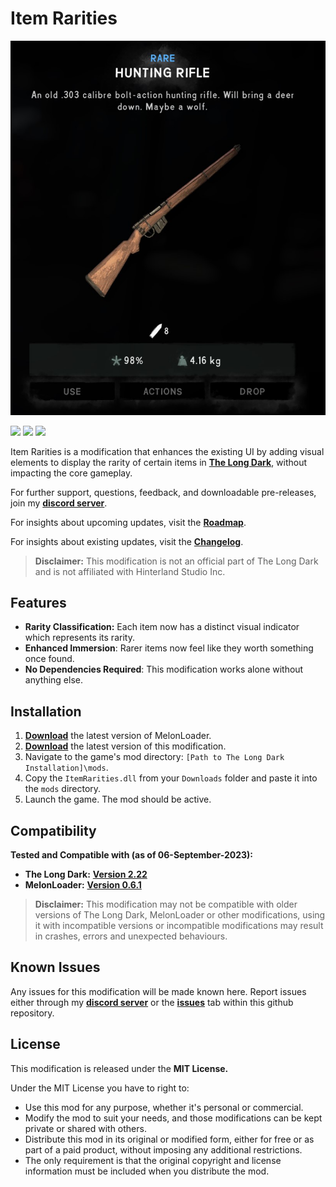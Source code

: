 # Item Rarities

![Screenshot](Images/placeholderiflerarity.jpg)

![](https://img.shields.io/github/downloads/Deaadman/ItemRarities/total.svg) ![](https://img.shields.io/github/downloads/Deaadman/ItemRarities/latest/total.svg)
[![](https://img.shields.io/github/v/release/Deaadman/ItemRarities)](https://github.com/Deaadman/ItemRarities/releases/latest)

Item Rarities is a modification that enhances the existing UI by adding visual elements to display the rarity of certain items in [**The Long Dark**](https://www.hinterlandgames.com/the-long-dark/), without impacting the core gameplay.

For further support, questions, feedback, and downloadable pre-releases, join my [**discord server**](https://discord.gg/ZmMNzUzV6A).

For insights about upcoming updates, visit the [**Roadmap**](ROADMAP.md).

For insights about existing updates, visit the [**Changelog**](CHANGELOG.md).

>**Disclaimer:** This modification is not an official part of The Long Dark and is not affiliated with Hinterland Studio Inc.

## Features
- **Rarity Classification:** Each item now has a distinct visual indicator which represents its rarity.
- **Enhanced Immersion**: Rarer items now feel like they worth something once found.
- **No Dependencies Required**: This modification works alone without anything else.

## Installation
1. [**Download**](https://github.com/LavaGang/MelonLoader/releases/latest) the latest version of MelonLoader.
2. [**Download**](https://github.com/Deaadman/ItemRarities/releases/latest) the latest version of this modification.
3. Navigate to the game's mod directory: `[Path to The Long Dark Installation]\mods`.
4. Copy the `ItemRarities.dll` from your `Downloads` folder and paste it into the `mods` directory.
5. Launch the game. The mod should be active.

## Compatibility
**Tested and Compatible with (as of 06-September-2023):**  

- **The Long Dark:** [**Version 2.22**](https://store.steampowered.com/news/app/305620?updates=true) 
- **MelonLoader:** [**Version 0.6.1**](https://github.com/LavaGang/MelonLoader/blob/master/CHANGELOG.md)

>**Disclaimer:** This modification may not be compatible with older versions of The Long Dark, MelonLoader or other modifications, using it with incompatible versions or incompatible modifications may result in crashes, errors and unexpected behaviours.

## Known Issues
Any issues for this modification will be made known here. Report issues either through my [**discord server**](https://discord.gg/ZmMNzUzV6A) or the [**issues**](https://github.com/Deaadman/ItemRarities/issues) tab within this github repository.

## License
This modification is released under the **MIT License.**

Under the MIT License you have to right to:

-   Use this mod for any purpose, whether it's personal or commercial.
-   Modify the mod to suit your needs, and those modifications can be kept private or shared with others.
-   Distribute this mod in its original or modified form, either for free or as part of a paid product, without imposing any additional restrictions.
-   The only requirement is that the original copyright and license information must be included when you distribute the mod.
